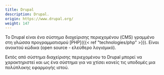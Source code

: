 ```yaml
---
title: Drupal
description: Drupal.
origin: https://www.drupal.org/
weight: 147
---
```

Το Drupal είναι ένα σύστημα διαχείρισης περιεχομένου (CMS) γραμμένο στη γλώσσα προγραμματισμού [PHP]({{< ref "technologies/php" >}}). 
Είναι ανοικτού κώδικα (open source - ελεύθερο λογισμικό). 

Εκτός από σύστημα διαχείρισης περιεχομένου το Drupal μπορεί να χαρακτηριστεί και ως ένα σύστημα για να χτίσει κανείς τις υποδομές μια πολύπλοκης εφαρμογής ιστού.
